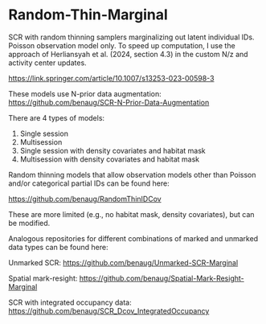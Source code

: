 # Random-Thin-Marginal
SCR with random thinning samplers marginalizing out latent individual IDs. Poisson observation model only. 
To speed up computation, I use the approach of Herliansyah et al. (2024, section 4.3) in the custom N/z and activity center updates.

https://link.springer.com/article/10.1007/s13253-023-00598-3

These models use N-prior data augmentation: https://github.com/benaug/SCR-N-Prior-Data-Augmentation

There are 4 types of models: 
1) Single session
2) Multisession
3) Single session with density covariates and habitat mask
4) Multisession with density covariates and habitat mask


Random thinning models that allow observation models other than Poisson and/or categorical partial IDs can be found here:

https://github.com/benaug/RandomThinIDCov

These are more limited (e.g., no habitat mask, density covariates), but can be modified.


Analogous repositories for different combinations of marked and unmarked data types can be found here:

Unmarked SCR: https://github.com/benaug/Unmarked-SCR-Marginal

Spatial mark-resight: https://github.com/benaug/Spatial-Mark-Resight-Marginal

SCR with integrated occupancy data: https://github.com/benaug/SCR_Dcov_IntegratedOccupancy